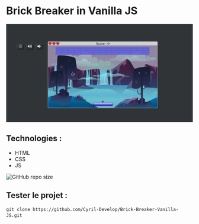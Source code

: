 # Brick Breaker in Vanilla JS


![screenshot du site](./ressources/img/screenshot.jpg)



## Technologies :
- HTML
- CSS
- JS

![GitHub repo size](https://img.shields.io/github/repo-size/Cyril-Develop/Brick-Breaker-Vanilla-JS?style=for-the-badge)

## Tester le projet :

```terminal
git clone https://github.com/Cyril-Develop/Brick-Breaker-Vanilla-JS.git
```

